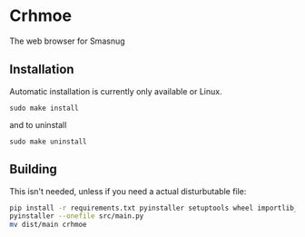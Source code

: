 # Crhmoe
The web browser for Smasnug
## Installation
Automatic installation is currently only available or Linux.
```
sudo make install
```
and to uninstall 
```
sudo make uninstall
```
## Building
This isn't needed, unless if you need a actual disturbutable file:
```bash
pip install -r requirements.txt pyinstaller setuptools wheel importlib_metadata
pyinstaller --onefile src/main.py
mv dist/main crhmoe
```
